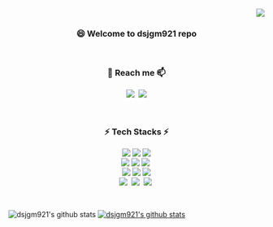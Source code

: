 <h3 align="right"> 
<a href="https://hits.seeyoufarm.com"><img src="https://hits.seeyoufarm.com/api/count/incr/badge.svg?url=https%3A%2F%2Fgithub.com%2Fdsjgm921&count_bg=%2382C7D1&title_bg=%230DA28B&icon=&icon_color=%23E7E7E7&title=hits&edge_flat=false"/></a>
</h3>

<h3 align="center"> 😄 Welcome to dsjgm921 repo </h3>

<p align="center">
</p>

<br>

<h3 align="center">💬 Reach me 📫</h3>

<p align="center">
  <a href="https://dsjgm921.tistory.com/"><img src="https://img.shields.io/badge/Tistory%20Blog-262626?style=flat-square&logo=Vimeo&logoColor=white&link=https://dsjgm921.tistory.com"/></a>&nbsp
  <a href="mailto:dlwotj921@naver.com"><img src="https://img.shields.io/badge/Naver%20Mail-05bc42?style=flat-square&logo=Gmail&logoColor=white&link=mailto:dlwotj921@naver.com"/></a>
  
</p>
<br>

<h3 align="center">⚡ Tech Stacks ⚡</h3>
<p align="center">
 <img src="https://img.shields.io/badge/R-eeeeee?style=plastic&logo=R&logoColor=blue"/> 
 <img src="https://img.shields.io/badge/Python-f3f6f4?style=plastic&logo=Python&logoColor=blue"/> 
 <img src="https://img.shields.io/badge/SPSS-eeeeee?style=plastic&logo=SPSS&logoColor=red"/> 
 <br>
 <img src="https://img.shields.io/badge/Tensorflow-f3f6f4?style=plastic&logo=Tensorflow&logoColor=orange"/> 
 <img src="https://img.shields.io/badge/Pytorch-eeeeee?style=plastic&logo=Pytorch&logoColor=red"/> 
 <img src="https://img.shields.io/badge/PyCharm-000000?style=flat-square&logo=PyCharm&logoColor=white"/></a>&nbsp
 
 <br>
 <img src="https://img.shields.io/badge/SQL-eeeeee?style=plastic&logo=MySQL&logoColor=yellow"/> 
 <img src="https://img.shields.io/badge/RDS-f3f6f4?style=plastic&logo=Amazon RDS&logoColor=blue"/> 
 <img src="https://img.shields.io/badge/Tableau-f3f6f4?style=plastic&logo=Tableau&logoColor=green"/>
 
 <br>
 <img src="https://img.shields.io/badge/macOS-000000?style=flat-square&logo=macOS&logoColor=white"/></a>&nbsp 
 <img src="https://img.shields.io/badge/Windows-0078D6?style=flat-square&logo=Windows&logoColor=white"/></a>&nbsp 
 <img src="https://img.shields.io/badge/Linux-FCC624?style=flat-square&logo=Linux&logoColor=white"/></a>&nbsp

</p>

<br>

![dsjgm921's github stats](https://github-readme-stats.vercel.app/api?username=dsjgm921&show_icons=true&theme=radical)
[![dsjgm921's github stats](https://github-readme-stats.vercel.app/api/top-langs/?username=dsjgm921&show_icons=true&&theme=radical)](https://github.com/dsjgm921)


